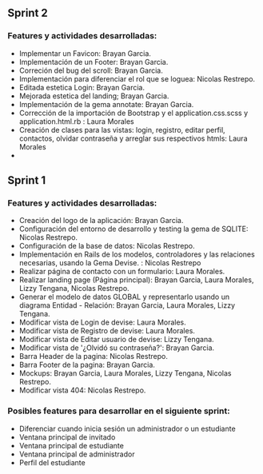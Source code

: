 ## Sprint 2

### Features y actividades desarrolladas:

* Implementar un Favicon: Brayan Garcia.
* Implementación de un Footer: Brayan Garcia.
* Correción del bug del scroll: Brayan Garcia.
* Implementación para diferenciar el rol que se loguea: Nicolas Restrepo.
* Editada estetica Login: Brayan Garcia.
* Mejorada estetica del landing; Brayan Garcia.
* Implementación de la gema annotate: Brayan Garcia.
* Corrección de la importación de Bootstrap y el application.css.scss y application.html.rb : Laura Morales
* Creación de clases para las vistas: login, registro, editar perfil, contactos, olvidar contraseña y arreglar sus respectivos htmls: Laura Morales 
* 

## Sprint 1

### Features y actividades desarrolladas:

* Creación del logo de la aplicación: Brayan Garcia.
* Configuración del entorno de desarrollo y testing la gema de SQLITE: Nicolas Restrepo.
* Configuración de la base de datos: Nicolas Restrepo.
* Implementación en Rails de los modelos, controladores y las relaciones necesarias, usando la Gema Devise. : Nicolas Restrepo
* Realizar  página de contacto con un formulario: Laura Morales.
* Realizar landing page (Página principal): Brayan Garcia, Laura Morales, Lizzy Tengana, Nicolas Restrepo.
* Generar el modelo de datos GLOBAL y representarlo usando un diagrama Entidad - Relación: Brayan Garcia, Laura Morales, Lizzy Tengana.
* Modificar vista de Login de devise: Laura Morales.
* Modificar vista de Registro de devise: Laura Morales.
* Modificar vista de Editar usuario de devise: Lizzy Tengana.
* Modificar vista de '¿Olvidó su contraseña?': Brayan Garcia.
* Barra Header de la pagina: Nicolas Restrepo.
* Barra Footer de la pagina: Brayan Garcia.
* Mockups: Brayan Garcia, Laura Morales, Lizzy Tengana, Nicolas Restrepo.
* Modificar vista 404: Nicolas Restrepo.

### Posibles features para desarrollar en el siguiente sprint: 

* Diferenciar cuando inicia sesión un administrador o un estudiante
* Ventana principal de invitado
* Ventana principal de estudiante
* Ventana principal de administrador
* Perfil del estudiante